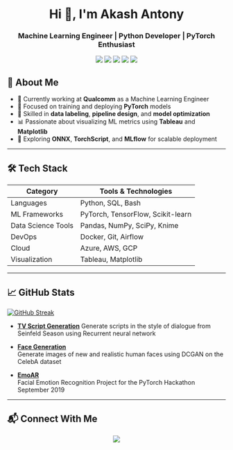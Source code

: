 <h1 align="center">Hi 👋, I'm Akash Antony</h1>
<h3 align="center">Machine Learning Engineer | Python Developer | PyTorch Enthusiast</h3>

<p align="center">
  <img src="https://img.shields.io/badge/Python-3776AB?style=for-the-badge&n&logoColor=whitewhite"/>
  <img src="https://img.shields.io/badge/PyTorch-EE4C2C?style=for-the-badge&logo=pytorch&logoColor=white"/>
  <img src="https://img.shields.io/badge/TensorFlow-2496ED?style=for-the-badge&logo=tensorflow&logoColor=white"/>
  <img src="https://img.shields.io/badge/Docker-E97627?style=for-the-badge&logo=docker&logoColor=white"/>
  <img src="https://img.shields.io/badge/Knime-E97627?style=for-the-badge&logo=knime&logoColor=white"/>


## 🧠 About Me

- 🔭 Currently working at **Qualcomm** as a Machine Learning Engineer
- 🧪 Focused on training and deploying **PyTorch** models
- 🧹 Skilled in **data labeling**, **pipeline design**, and **model optimization**
- 📊 Passionate about visualizing ML metrics using **Tableau** and **Matplotlib**
- 🌱 Exploring **ONNX**, **TorchScript**, and **MLflow** for scalable deployment

---

## 🛠️ Tech Stack

| Category           | Tools & Technologies               |
|--------------------|------------------------------------|
| Languages          | Python, SQL, Bash                  |
| ML Frameworks      | PyTorch, TensorFlow, Scikit-learn  |
| Data Science Tools | Pandas, NumPy, SciPy, Knime        |
| DevOps             | Docker, Git, Airflow               |
| Cloud              | Azure, AWS, GCP                    |
| Visualization      | Tableau, Matplotlib                |

---

## 📈 GitHub Stats
[![GitHub Streak](https://streak-stats.demolab.com/?user=kshntn)](https://git.io/streak-stats)


- **[TV Script Generation](https://github.com/kshntn/DLND/tree/master/Project-3)**
  Generate scripts in the style of dialogue from Seinfeld Season using Recurrent neural network

- **[Face Generation](https://github.com/kshntn/DLND/tree/master/Project-4)**  
  Generate images of new and realistic human faces using DCGAN on the CelebA dataset

- **[EmoAR](https://github.com/kshntn/EmoAR)**  
  Facial Emotion Recognition Project for the PyTorch Hackathon September 2019
  
---


## 📬 Connect With Me

<p align="center">
  <a href="[https://www.linkedin.com/in/akash-antony/](https://www.linkedin.com/in/akash-antony/)" target="_blank">
    <img src="https://img.shields.io/badge/LinkedIn-0A66C2?style=for-the-badge&logo=linkedin&logoColor=white" altgoColor=white
  </a>



